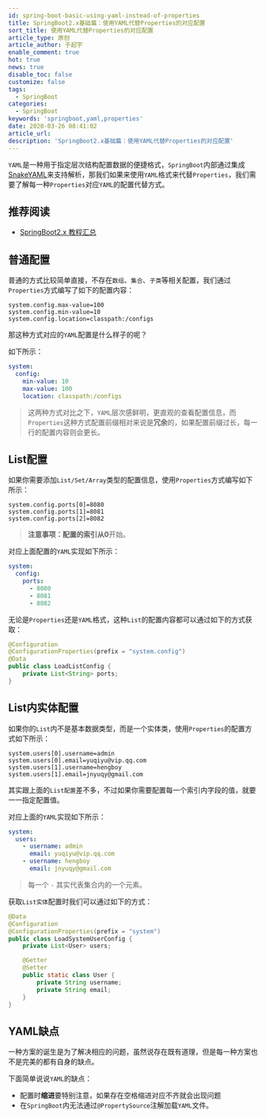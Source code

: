 ```yaml
---
id: spring-boot-basic-using-yaml-instead-of-properties
title: SpringBoot2.x基础篇：使用YAML代替Properties的对应配置
sort_title: 使用YAML代替Properties的对应配置
article_type: 原创
article_author: 于起宇
enable_comment: true
hot: true
news: true
disable_toc: false
customize: false
tags:
  - SpringBoot
categories:
  - SpringBoot
keywords: 'springboot,yaml,properties'
date: 2020-03-26 08:41:02
article_url:
description: 'SpringBoot2.x基础篇：使用YAML代替Properties的对应配置'
---
```


`YAML`是一种用于指定层次结构配置数据的便捷格式，`SpringBoot`内部通过集成[SnakeYAML](https://bitbucket.org/asomov/snakeyaml)来支持解析，那我们如果来使用`YAML`格式来代替`Properties`，我们需要了解每一种`Properties`对应`YAML`的配置代替方式。

## 推荐阅读
- [SpringBoot2.x 教程汇总](http://blog.yuqiyu.com/spring-boot-2-x-articles.html)

## 普通配置

普通的方式比较简单直接，不存在`数组`、`集合`、`子类`等相关配置，我们通过`Properties`方式编写了如下的配置内容：

```properties
system.config.max-value=100
system.config.min-value=10
system.config.location=classpath:/configs
```

那这种方式对应的`YAML`配置是什么样子的呢？

如下所示：

```yaml
system:
  config:
    min-value: 10
    max-value: 100
    location: classpath:/configs
```

> 这两种方式对比之下，`YAML`层次感鲜明，更直观的查看配置信息，而`Properties`这种方式配置前缀相对来说是**冗余**的，如果配置前缀过长，每一行的配置内容则会更长。

## List配置

如果你需要添加`List/Set/Array`类型的配置信息，使用`Properties`方式编写如下所示：

```properties
system.config.ports[0]=8080
system.config.ports[1]=8081
system.config.ports[2]=8082
```

> **注意事项：**配置的索引从**0**开始。

对应上面配置的`YAML`实现如下所示：

```yaml
system:
  config:
    ports:
      - 8080
      - 8081
      - 8082
```

无论是`Properties`还是`YAML`格式，这种`List`的配置内容都可以通过如下的方式获取：

```java
@Configuration
@ConfigurationProperties(prefix = "system.config")
@Data
public class LoadListConfig {
    private List<String> ports;
}
```



## List内实体配置

如果你的`List`内不是基本数据类型，而是一个实体类，使用`Properties`的配置方式如下所示：

```properties
system.users[0].username=admin
system.users[0].email=yuqiyu@vip.qq.com
system.users[1].username=hengboy
system.users[1].email=jnyuqy@gmail.com
```

其实跟上面的`List配置`差不多，不过如果你需要配置每一个索引内字段的值，就要一一指定配置值。

对应上面的`YAML`实现如下所示：

```yaml
system:
  users:
    - username: admin
      email: yuqiyu@vip.qq.com
    - username: hengboy
      email: jnyuqy@gmail.com
```

> 每一个 `-` 其实代表集合内的一个元素。

获取`List实体`配置时我们可以通过如下的方式：

```java
@Data
@Configuration
@ConfigurationProperties(prefix = "system")
public class LoadSystemUserConfig {
    private List<User> users;

    @Getter
    @Setter
    public static class User {
        private String username;
        private String email;
    }
}
```



## YAML缺点

一种方案的诞生是为了解决相应的问题，虽然说存在既有道理，但是每一种方案也不是完美的都有自身的缺点。

下面简单说说`YAML`的缺点：

- 配置时**缩进**要特别注意，如果存在空格缩进对应不齐就会出现问题
- 在`SpringBoot`内无法通过`@PropertySource`注解加载`YAML`文件。
